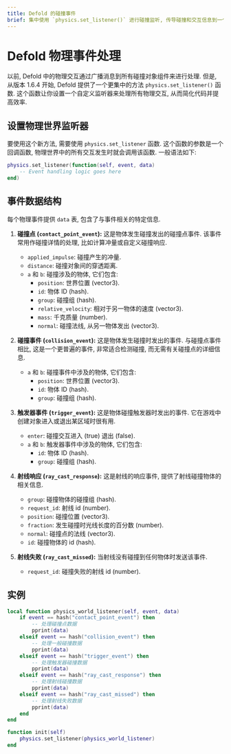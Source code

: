 ```yaml
---
title: Defold 的碰撞事件
brief: 集中使用 `physics.set_listener()` 进行碰撞监听, 传导碰撞和交互信息到一个指定函数里.
---
```


# Defold 物理事件处理

以前, Defold 中的物理交互通过广播消息到所有碰撞对象组件来进行处理. 但是, 从版本 1.6.4 开始, Defold 提供了一个更集中的方法 `physics.set_listener()` 函数. 这个函数让你设置一个自定义监听器来处理所有物理交互, 从而简化代码并提高效率.

## 设置物理世界监听器

要使用这个新方法, 需要使用 `physics.set_listener` 函数. 这个函数的参数是一个回调函数, 物理世界中的所有交互发生时就会调用该函数. 一般语法如下:

```lua
physics.set_listener(function(self, event, data)
    -- Event handling logic goes here
end)

```

## 事件数据结构

每个物理事件提供 `data` 表, 包含了与事件相关的特定信息.

1. **碰撞点 (`contact_point_event`):**
这是物体发生碰撞发出的碰撞点事件. 该事件常用作碰撞详情的处理, 比如计算冲量或自定义碰撞响应.

   - `applied_impulse`: 碰撞产生的冲量.
   - `distance`: 碰撞对象间的穿透距离.
   - `a` 和 `b`: 碰撞涉及的物体, 它们包含:
     - `position`: 世界位置 (vector3).
     - `id`: 物体 ID (hash).
     - `group`: 碰撞组 (hash).
     - `relative_velocity`: 相对于另一物体的速度 (vector3).
     - `mass`: 千克质量 (number).
     - `normal`: 碰撞法线, 从另一物体发出 (vector3).

2. **碰撞事件 (`collision_event`):**
这是物体发生碰撞时发出的事件. 与碰撞点事件相比, 这是一个更普遍的事件, 非常适合检测碰撞, 而无需有关碰撞点的详细信息.

   - `a` 和 `b`: 碰撞事件中涉及的物体, 它们包含:
     - `position`: 世界位置 (vector3).
     - `id`: 物体 ID (hash).
     - `group`: 碰撞组 (hash).

3. **触发器事件 (`trigger_event`):** 
这是物体碰撞触发器时发出的事件. 它在游戏中创建对象进入或退出某区域时很有用.

   - `enter`: 碰撞交互进入 (true) 退出 (false).
   - `a` 和 `b`: 触发器事件中涉及的物体, 它们包含:
     - `id`: 物体 ID (hash).
     - `group`: 碰撞组 (hash).

4. **射线响应 (`ray_cast_response`):**
这是射线的响应事件, 提供了射线碰撞物体的相关信息.

   - `group`: 碰撞物体的碰撞组 (hash).
   - `request_id`: 射线 id (number).
   - `position`: 碰撞位置 (vector3).
   - `fraction`: 发生碰撞时光线长度的百分数 (number).
   - `normal`: 碰撞点的法线 (vector3).
   - `id`: 碰撞物体的 id (hash).

5. **射线失败 (`ray_cast_missed`):**
当射线没有碰撞到任何物体时发送该事件.

   - `request_id`: 碰撞失败的射线 id (number).

## 实例

```lua
local function physics_world_listener(self, event, data)
    if event == hash("contact_point_event") then
        -- 处理碰撞点数据
        pprint(data)
    elseif event == hash("collision_event") then
        -- 处理一般碰撞数据
        pprint(data)
    elseif event == hash("trigger_event") then
        -- 处理触发器碰撞数据
        pprint(data)
    elseif event == hash("ray_cast_response") then
        -- 处理射线碰撞数据
        pprint(data)
    elseif event == hash("ray_cast_missed") then
        -- 处理射线失败数据
        pprint(data)
    end
end

function init(self)
    physics.set_listener(physics_world_listener)
end
```